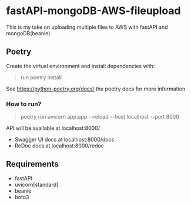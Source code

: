 # fastAPI-mongoDB-AWS-fileupload

This is my take on uploading multiple files to AWS with fastAPI and mongoDB(beanie)

## Poetry
Create the virtual environment and install dependencies with:

> run poetry install

See https://python-poetry.org/docs/ the poetry docs for more information

### How to run? 
> poetry run uvicorn app:app --reload --host localhost --port 8000

API will be available at localhost:8000/
* Swagger UI docs at localhost:8000/docs
* ReDoc docs at localhost:8000/redoc

## Requirements
* fastAPI
* uvicorn[standard]
* beanie
* boto3